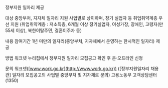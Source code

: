 정부지원 일자리 제공

대상
 중앙부처, 지자체 일자리 지원 사업별로 상이하며, 장기 실업자 등 취업취약계층 우선 지원 (취업취약계층 : 저소득층, 6개월 이상 장기실업자, 여성가장, 장애인, 고령자(만 55세 이상), 북한이탈주민, 결혼이주자 등)

내용
 참여기간 1년 미만의 일자리(중앙부처, 지자체에서 운영하는 한시적인 일자리) 제공

방법
 워크넷 누리집에서 정부지원 일자리 모집공고 확인 후 온·오프라인 신청

문의
 워크넷([www.work.go.kr](http://www.work.go.kr)) ([정부지원일자리 채용관] 일자리 모집공고의 사업별 중앙부처 및 지자체로 문의)
 고용노동부 고객상담센터(1350)

